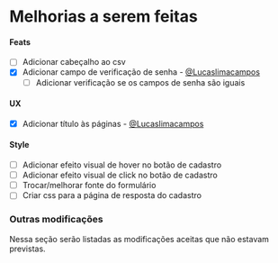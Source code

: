 # Melhorias a serem feitas
#### Feats
- [ ] Adicionar cabeçalho ao csv
- [X] Adicionar campo de verificação de senha - [@Lucaslimacampos](https://github.com/Lucaslimacampos)
    - [ ] Adicionar verificação se os campos de senha são iguais

#### UX
- [X] Adicionar título às páginas - [@Lucaslimacampos](https://github.com/Lucaslimacampos)

#### Style
- [ ] Adicionar efeito visual de hover no botão de cadastro
- [ ] Adicionar efeito visual de click no botão de cadastro
- [ ] Trocar/melhorar fonte do formulário
- [ ] Criar css para a página de resposta do cadastro

### Outras modificações
Nessa seção serão listadas as modificações aceitas que não estavam previstas.
